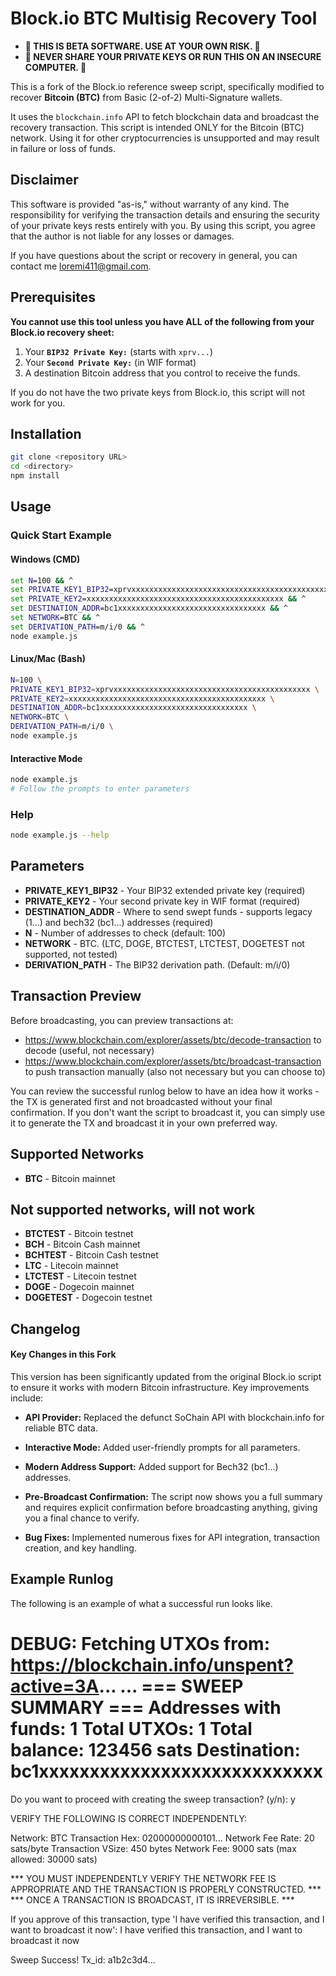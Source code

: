 # Block.io BTC Multisig Recovery Tool

*   **🔴 THIS IS BETA SOFTWARE. USE AT YOUR OWN RISK. 🔴**
*   **🔴 NEVER SHARE YOUR PRIVATE KEYS OR RUN THIS ON AN INSECURE COMPUTER. 🔴**

This is a fork of the Block.io reference sweep script, specifically modified to recover **Bitcoin (BTC)** from Basic (2-of-2) Multi-Signature wallets.

It uses the `blockchain.info` API to fetch blockchain data and broadcast the recovery transaction. This script is intended ONLY for the Bitcoin (BTC) network. Using it for other cryptocurrencies is unsupported and may result in failure or loss of funds.

## Disclaimer

This software is provided "as-is," without warranty of any kind. The responsibility for verifying the transaction details and ensuring the security of your private keys rests entirely with you. By using this script, you agree that the author is not liable for any losses or damages.

If you have questions about the script or recovery in general, you can contact me loremi411@gmail.com.

## Prerequisites

**You cannot use this tool unless you have ALL of the following from your Block.io recovery sheet:**

1.  Your **`BIP32 Private Key:`** (starts with `xprv...`)
2.  Your **`Second Private Key:`** (in WIF format)
3.  A destination Bitcoin address that you control to receive the funds.

If you do not have the two private keys from Block.io, this script will not work for you.

## Installation
```bash
git clone <repository URL>
cd <directory>
npm install
```

## Usage

### Quick Start Example

#### Windows (CMD)
```cmd
set N=100 && ^
set PRIVATE_KEY1_BIP32=xprvxxxxxxxxxxxxxxxxxxxxxxxxxxxxxxxxxxxxxxxxxxxx && ^
set PRIVATE_KEY2=xxxxxxxxxxxxxxxxxxxxxxxxxxxxxxxxxxxxxxxxxxxx && ^
set DESTINATION_ADDR=bc1xxxxxxxxxxxxxxxxxxxxxxxxxxxxxxxxx && ^
set NETWORK=BTC && ^
set DERIVATION_PATH=m/i/0 && ^
node example.js
```

#### Linux/Mac (Bash)
```bash
N=100 \
PRIVATE_KEY1_BIP32=xprvxxxxxxxxxxxxxxxxxxxxxxxxxxxxxxxxxxxxxxxxxxxx \
PRIVATE_KEY2=xxxxxxxxxxxxxxxxxxxxxxxxxxxxxxxxxxxxxxxxxxxx \
DESTINATION_ADDR=bc1xxxxxxxxxxxxxxxxxxxxxxxxxxxxxxxxx \
NETWORK=BTC \
DERIVATION_PATH=m/i/0 \
node example.js
```

#### Interactive Mode
```bash
node example.js
# Follow the prompts to enter parameters
```

### Help
```bash
node example.js --help
```

## Parameters
* **PRIVATE_KEY1_BIP32** - Your BIP32 extended private key (required)
* **PRIVATE_KEY2** - Your second private key in WIF format (required)
* **DESTINATION_ADDR** - Where to send swept funds - supports legacy (1...) and bech32 (bc1...) addresses (required)
* **N** - Number of addresses to check (default: 100)
* **NETWORK** - BTC. (LTC, DOGE, BTCTEST, LTCTEST, DOGETEST not supported, not tested)
* **DERIVATION_PATH** - The BIP32 derivation path. (Default: m/i/0)

## Transaction Preview
Before broadcasting, you can preview transactions at:
- https://www.blockchain.com/explorer/assets/btc/decode-transaction to decode (useful, not necessary)
- https://www.blockchain.com/explorer/assets/btc/broadcast-transaction to push transaction manually (also not necessary but you can choose to)

You can review the successful runlog below to have an idea how it works - the TX is generated first and not broadcasted without your final confirmation. 
If you don't want the script to broadcast it, you can simply use it to generate the TX and broadcast it in your own preferred way.


## Supported Networks
- **BTC** - Bitcoin mainnet

## Not supported networks, will not work
- **BTCTEST** - Bitcoin testnet
- **BCH** - Bitcoin Cash mainnet
- **BCHTEST** - Bitcoin Cash testnet
- **LTC** - Litecoin mainnet
- **LTCTEST** - Litecoin testnet
- **DOGE** - Dogecoin mainnet
- **DOGETEST** - Dogecoin testnet

## Changelog

#### Key Changes in this Fork

This version has been significantly updated from the original Block.io script to ensure it works with modern Bitcoin infrastructure. Key improvements include:

- **API Provider:** Replaced the defunct SoChain API with blockchain.info for reliable BTC data.

- **Interactive Mode:** Added user-friendly prompts for all parameters.

- **Modern Address Support:** Added support for Bech32 (bc1...) addresses.

- **Pre-Broadcast Confirmation:** The script now shows you a full summary and requires explicit confirmation before broadcasting anything, giving you a final chance to verify.

- **Bug Fixes:** Implemented numerous fixes for API integration, transaction creation, and key handling.


## Example Runlog

The following is an example of what a successful run looks like.

DEBUG: Fetching UTXOs from: https://blockchain.info/unspent?active=3A...
...
=== SWEEP SUMMARY ===
Addresses with funds: 1
Total UTXOs: 1
Total balance: 123456 sats
Destination: bc1xxxxxxxxxxxxxxxxxxxxxxxxxxxx
=====================

Do you want to proceed with creating the sweep transaction? (y/n): y

VERIFY THE FOLLOWING IS CORRECT INDEPENDENTLY:

Network: BTC
Transaction Hex: 02000000000101...
Network Fee Rate: 20 sats/byte
Transaction VSize: 450 bytes
Network Fee: 9000 sats (max allowed: 30000 sats)

*** YOU MUST INDEPENDENTLY VERIFY THE NETWORK FEE IS APPROPRIATE AND THE TRANSACTION IS PROPERLY CONSTRUCTED. ***
*** ONCE A TRANSACTION IS BROADCAST, IT IS IRREVERSIBLE. ***

If you approve of this transaction, type 'I have verified this transaction, and I want to broadcast it now': I have verified this transaction, and I want to broadcast it now

Sweep Success!
Tx_id: a1b2c3d4...